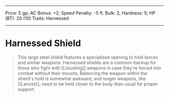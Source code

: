 
---
Price: 5 gp;
AC Bonus: +2;
Speed Penalty: -5 ft.
Bulk: 2;
Hardness: 5;
HP (BT): 20 (10)
Traits: Harnessed

---

# Harnessed Shield

> This large steel shield features a specialized opening to hold lances and similar weapons. Harnessed shields are a common backup for those who fight with [[Jousting]] weapons in case they're forced into combat without their mounts. Balancing the weapon within the shield's hold is somewhat awkward, and longer weapons, like [[Lances]], need to be held closer to the body than usual for proper support.
